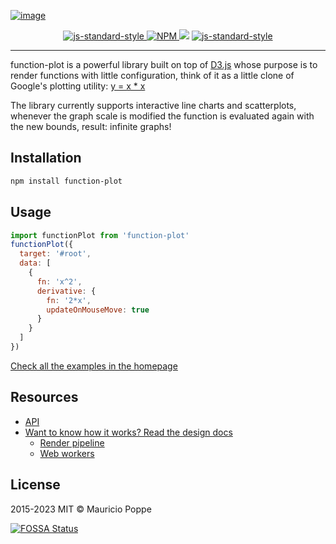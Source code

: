 [![image](https://user-images.githubusercontent.com/1616682/93912098-23060300-fcb8-11ea-823f-be8dfe9c24b9.png)](http://mauriciopoppe.github.io/function-plot/)

<p align="center">
  <a href="https://mauriciopoppe.github.io/function-plot/">
    <img src="https://img.shields.io/badge/homepage-red" alt="js-standard-style">
  </a>
  <a href="https://npmjs.org/package/function-plot">
    <img src="https://img.shields.io/npm/v/function-plot.svg?style=flat" alt="NPM">
  </a>
<a href="https://app.fossa.com/projects/git%2Bgithub.com%2Fmauriciopoppe%2Ffunction-plot?ref=badge_shield" alt="FOSSA Status"><img src="https://app.fossa.com/api/projects/git%2Bgithub.com%2Fmauriciopoppe%2Ffunction-plot.svg?type=shield"/></a>
  <a href="https://github.com/feross/standard">
    <img src="https://img.shields.io/badge/code%20style-standard-blue" alt="js-standard-style">
  </a>
</p>

---

function-plot is a powerful library built on top of <a href="http://d3js.org/">D3.js</a> whose purpose
is to render functions with little configuration, think of it as a little clone of Google's plotting
utility: [y = x \* x](https://www.google.com/webhp?sourceid=chrome-instant&ion=1&espv=2&es_th=1&ie=UTF-8#q=y+%3D+x+%5E+2)

The library currently supports interactive line charts and scatterplots, whenever the graph scale is modified the function
is evaluated again with the new bounds, result: infinite graphs!

## Installation

```sh
npm install function-plot
```

## Usage

```javascript
import functionPlot from 'function-plot'
functionPlot({
  target: '#root',
  data: [
    {
      fn: 'x^2',
      derivative: {
        fn: '2*x',
        updateOnMouseMove: true
      }
    }
  ]
})
```

[Check all the examples in the homepage](https://mauriciopoppe.github.io/function-plot/)

## Resources

- [API](https://mauriciopoppe.github.io/function-plot/docs/functions/default-1.html)
- [Want to know how it works? Read the design docs](./design/)
  - [Render pipeline](./design/pipeline.md)
  - [Web workers](./design/web-workers.md)

## License

2015-2023 MIT © Mauricio Poppe

[![FOSSA Status](https://app.fossa.com/api/projects/git%2Bgithub.com%2Fmauriciopoppe%2Ffunction-plot.svg?type=large)](https://app.fossa.com/projects/git%2Bgithub.com%2Fmauriciopoppe%2Ffunction-plot?ref=badge_large)
